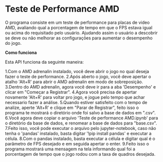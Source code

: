 # Teste de Performance AMD

O programa consiste em um teste de performance para placas de video AMD, avaliando qual a porcentagem de tempo em que o FPS estava igual ou acima do requisitado pelo usuário.
Ajudando assim o usuário a descobrir se deve ou não melhorar as configurações para aumentar o desempenho do jogo.

**Como funciona**

Esta API funciona da seguinte maneira:

1.Com o AMD adrenalin instalado, você deve abrir o jogo no qual deseja fazer o teste de performance.
2.Após aberto o jogo, você deve apertar o atalho 'Alt+R' para abrir o AMD adrenalin em modo de sobreposição.
3.Dentro do AMD adrenalin, agora você deve ir para a aba 'Desempenho' e clicar em "Começar a Registrar".
4.Agora você precisa de apertar novamente 'Alt+R' para voltar pro jogo, e jogue pelo tempo que achar necessario fazer a análise.
5.Quando estiver satisfeito com o tempo de analize, aperte 'Alt+R' e clique em "Parar de Registrar", feito isso o programa te mostrará o diretório onde foi salvo a base de dados em ".csv".
6.Você agora deve copiar o arquivo 'Teste de performance AMD.ipynb' para o diretório da base de dados, e renomear a base de dados para "base.csv".
7.Feito isso, você pode executar o arquivo pelo jupyter-notebook, caso não tenha o 'pandas' instalado, basta digitar '!pip install pandas' e executar a célula.
8.Com o pandas instalado, basta executar a célula e digitar qual é o parâmetro de FPS desejado e em seguida apertar o enter.
9.Feito isso o programa mostrará uma mensagem na tela informando qual foi a porcentagem de tempo que o jogo rodou com a taxa de quadros desejada.
